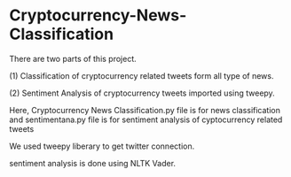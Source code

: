 # Cryptocurrency-News-Classification
There are two parts of this project.

(1) Classification of cryptocurrency related tweets form all type of news.

(2) Sentiment Analysis of cryptocurrency tweets imported using tweepy.

Here, Cryptocurrency News Classification.py file is for news classification and sentimentana.py file is for sentiment analysis of cyptocurrency related tweets

We used tweepy liberary to get twitter connection.

sentiment analysis is done using NLTK Vader.
